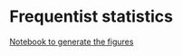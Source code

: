 # Frequentist statistics

[Notebook to generate the figures](https://github.com/probml/pyprobml/blob/master/notebooks/figures/appendixD_figures.ipynb)


